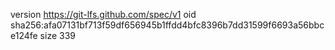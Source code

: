 version https://git-lfs.github.com/spec/v1
oid sha256:afa07131bf713f59df656945b1ffdd4bfc8396b7dd31599f6693a56bbce124fe
size 339

